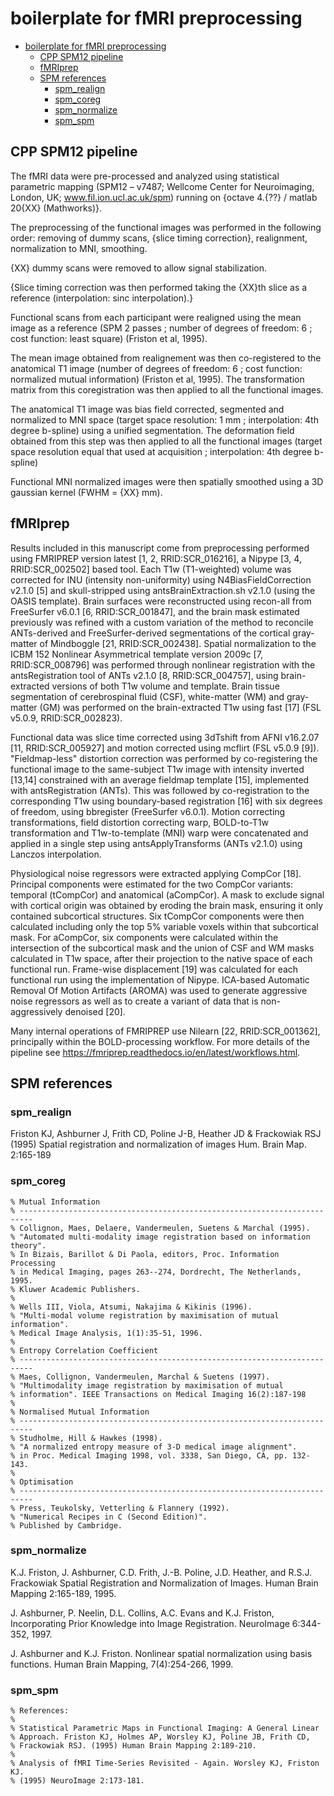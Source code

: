 # boilerplate for fMRI preprocessing

<!-- TOC -->

- [boilerplate for fMRI preprocessing](#boilerplate-for-fmri-preprocessing)
  - [CPP SPM12 pipeline](#cpp-spm12-pipeline)
  - [fMRIprep](#fmriprep)
  - [SPM references](#spm-references)
    - [spm_realign](#spm_realign)
    - [spm_coreg](#spm_coreg)
    - [spm_normalize](#spm_normalize)
    - [spm_spm](#spm_spm)

<!-- /TOC -->

## CPP SPM12 pipeline

The fMRI data were pre-processed and analyzed using statistical parametric
mapping (SPM12 – v7487; Wellcome Center for Neuroimaging, London, UK;
www.fil.ion.ucl.ac.uk/spm) running on {octave 4.{??} / matlab 20{XX}
(Mathworks)}.

The preprocessing of the functional images was performed in the following order:
removing of dummy scans, {slice timing correction}, realignment, normalization
to MNI, smoothing.

{XX} dummy scans were removed to allow signal stabilization.

{Slice timing correction was then performed taking the {XX}th slice as a
reference (interpolation: sinc interpolation).}

Functional scans from each participant were realigned using the mean image as a
reference (SPM 2 passes ; number of degrees of freedom: 6 ; cost function: least
square) (Friston et al, 1995).

The mean image obtained from realignement was then co-registered to the
anatomical T1 image (number of degrees of freedom: 6 ; cost function: normalized
mutual information) (Friston et al, 1995). The transformation matrix from this
coregistration was then applied to all the functional images.

The anatomical T1 image was bias field corrected, segmented and normalized to
MNI space (target space resolution: 1 mm ; interpolation: 4th degree b-spline)
using a unified segmentation. The deformation field obtained from this step was
then applied to all the functional images (target space resolution equal that
used at acquisition ; interpolation: 4th degree b-spline)

Functional MNI normalized images were then spatially smoothed using a 3D
gaussian kernel (FWHM = {XX} mm).

## fMRIprep

Results included in this manuscript come from preprocessing performed using
FMRIPREP version latest [1, 2, RRID:SCR_016216], a Nipype [3, 4,
RRID:SCR_002502] based tool. Each T1w (T1-weighted) volume was corrected for INU
(intensity non-uniformity) using N4BiasFieldCorrection v2.1.0 [5] and
skull-stripped using antsBrainExtraction.sh v2.1.0 (using the OASIS template).
Brain surfaces were reconstructed using recon-all from FreeSurfer v6.0.1 [6,
RRID:SCR_001847], and the brain mask estimated previously was refined with a
custom variation of the method to reconcile ANTs-derived and FreeSurfer-derived
segmentations of the cortical gray-matter of Mindboggle [21, RRID:SCR_002438].
Spatial normalization to the ICBM 152 Nonlinear Asymmetrical template version
2009c [7, RRID:SCR_008796] was performed through nonlinear registration with the
antsRegistration tool of ANTs v2.1.0 [8, RRID:SCR_004757], using brain-extracted
versions of both T1w volume and template. Brain tissue segmentation of
cerebrospinal fluid (CSF), white-matter (WM) and gray-matter (GM) was performed
on the brain-extracted T1w using fast [17] (FSL v5.0.9, RRID:SCR_002823).

Functional data was slice time corrected using 3dTshift from AFNI v16.2.07 [11,
RRID:SCR_005927] and motion corrected using mcflirt (FSL v5.0.9 [9]).
"Fieldmap-less" distortion correction was performed by co-registering the
functional image to the same-subject T1w image with intensity inverted [13,14]
constrained with an average fieldmap template [15], implemented with
antsRegistration (ANTs). This was followed by co-registration to the
corresponding T1w using boundary-based registration [16] with six degrees of
freedom, using bbregister (FreeSurfer v6.0.1). Motion correcting
transformations, field distortion correcting warp, BOLD-to-T1w transformation
and T1w-to-template (MNI) warp were concatenated and applied in a single step
using antsApplyTransforms (ANTs v2.1.0) using Lanczos interpolation.

Physiological noise regressors were extracted applying CompCor [18]. Principal
components were estimated for the two CompCor variants: temporal (tCompCor) and
anatomical (aCompCor). A mask to exclude signal with cortical origin was
obtained by eroding the brain mask, ensuring it only contained subcortical
structures. Six tCompCor components were then calculated including only the top
5% variable voxels within that subcortical mask. For aCompCor, six components
were calculated within the intersection of the subcortical mask and the union of
CSF and WM masks calculated in T1w space, after their projection to the native
space of each functional run. Frame-wise displacement [19] was calculated for
each functional run using the implementation of Nipype. ICA-based Automatic
Removal Of Motion Artifacts (AROMA) was used to generate aggressive noise
regressors as well as to create a variant of data that is non-aggressively
denoised [20].

Many internal operations of FMRIPREP use Nilearn [22, RRID:SCR_001362],
principally within the BOLD-processing workflow. For more details of the
pipeline see https://fmriprep.readthedocs.io/en/latest/workflows.html.

## SPM references

### spm_realign

Friston KJ, Ashburner J, Frith CD, Poline J-B, Heather JD & Frackowiak RSJ
(1995) Spatial registration and normalization of images Hum. Brain Map.
2:165-189

###  spm_coreg

```
% Mutual Information
% -------------------------------------------------------------------------
% Collignon, Maes, Delaere, Vandermeulen, Suetens & Marchal (1995).
% "Automated multi-modality image registration based on information theory".
% In Bizais, Barillot & Di Paola, editors, Proc. Information Processing
% in Medical Imaging, pages 263--274, Dordrecht, The Netherlands, 1995.
% Kluwer Academic Publishers.
%
% Wells III, Viola, Atsumi, Nakajima & Kikinis (1996).
% "Multi-modal volume registration by maximisation of mutual information".
% Medical Image Analysis, 1(1):35-51, 1996.
%
% Entropy Correlation Coefficient
% -------------------------------------------------------------------------
% Maes, Collignon, Vandermeulen, Marchal & Suetens (1997).
% "Multimodality image registration by maximisation of mutual
% information". IEEE Transactions on Medical Imaging 16(2):187-198
%
% Normalised Mutual Information
% -------------------------------------------------------------------------
% Studholme, Hill & Hawkes (1998).
% "A normalized entropy measure of 3-D medical image alignment".
% in Proc. Medical Imaging 1998, vol. 3338, San Diego, CA, pp. 132-143.
%
% Optimisation
% -------------------------------------------------------------------------
% Press, Teukolsky, Vetterling & Flannery (1992).
% "Numerical Recipes in C (Second Edition)".
% Published by Cambridge.
```

### spm_normalize

K.J. Friston, J. Ashburner, C.D. Frith, J.-B. Poline, J.D. Heather, and R.S.J.
Frackowiak Spatial Registration and Normalization of Images. Human Brain Mapping
2:165-189, 1995.

J. Ashburner, P. Neelin, D.L. Collins, A.C. Evans and K.J. Friston,
Incorporating Prior Knowledge into Image Registration. NeuroImage
6:344-352, 1997.

J. Ashburner and K.J. Friston. Nonlinear spatial normalization using basis
functions. Human Brain Mapping, 7(4):254-266, 1999.

### spm_spm

```
% References:
%
% Statistical Parametric Maps in Functional Imaging: A General Linear
% Approach. Friston KJ, Holmes AP, Worsley KJ, Poline JB, Frith CD,
% Frackowiak RSJ. (1995) Human Brain Mapping 2:189-210.
%
% Analysis of fMRI Time-Series Revisited - Again. Worsley KJ, Friston KJ.
% (1995) NeuroImage 2:173-181.
```

